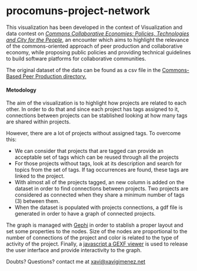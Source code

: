 # procomuns-project-network

This visualization has been developed in the context of Visualization and data contest on [_Commons Collaborative Economies: Policies, Technologies and City for the People_](http://procomuns.net/en/), an encounter which aims to highlight the relevance of the commons-oriented approach of peer production and collaborative economy, while proposing public policies and providing technical guidelines to build software platforms for collaborative communities.

The original dataset of the data can be found as a csv file in the [Commons-Based Peer Production directory.](http://directory.p2pvalue.eu/download)

#### Metodology

The aim of the visualization is to highlight how projects are related to each other. In order to do that and since each project has tags assigned to it, connections between projects can be stablished looking at how many tags are shared within projects.

However, there are a lot of projects without assigned tags. To overcome this:

*   We can consider that projects that are tagged can provide an acceptable set of tags which can be reused through all the projects
*   For those projects without tags, look at its description and search for topics from the set of tags. If tag occurrences are found, these tags are linked to the project.
*   With almost all of the projects tagged, an new column is added on the dataset in order to find connections between projects. Two projects are considered as connected when they share a minimum number of tags (3) between them.
*   When the dataset is populated with projects connections, a gdf file is generated in order to have a graph of connected projects.

The graph is managed with [Gephi](https://gephi.org/) in order to stablish a proper layout and set some properties to the nodes. Size of the nodes are proportional to the number of connections of the project and color is related to the type of activity of the project. Finally, a [javascript a GEXF viewer](https://github.com/raphv/gexf-js) is used to release the user interface and provide interactivity to the graph.

Doubts? Questions? contact me at xavi@xavigimenez.net